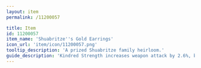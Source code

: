 ```yaml
---
layout: item
permalink: /11200057

title: Item
id: 11200057
item_name: 'Shuabritze''s Gold Earrings'
icon_url: 'item/icon/11200057.png'
tooltip_description: 'A prized Shuabritze family heirloom.'
guide_description: 'Kindred Strength increases weapon attack by 2.6%, bonus attack by 115, and piercing by 2.4% for 15 sec. Can only be occur once every 45 sec. All 3 items in the Shuabritze Family set must be equipped. The effect can''t be triggered in battlegrounds or arenas.'
---
```

